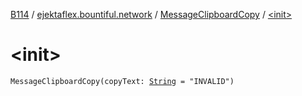 [B114](../../index.md) / [ejektaflex.bountiful.network](../index.md) / [MessageClipboardCopy](index.md) / [&lt;init&gt;](./-init-.md)

# &lt;init&gt;

`MessageClipboardCopy(copyText: `[`String`](https://kotlinlang.org/api/latest/jvm/stdlib/kotlin/-string/index.html)` = "INVALID")`